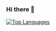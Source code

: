 ### Hi there 👋

<a href="https://github.com/BerretMan" align="left"><img src="https://github-readme-stats.vercel.app/api/top-langs/?username=BerretMan&langs_count=10&title_color=0891b2&text_color=ffffff&icon_color=0891b2&bg_color=1c1917&hide_border=true&locale=en&custom_title=Top%20%Languages" alt="Top Languages" /></a>
